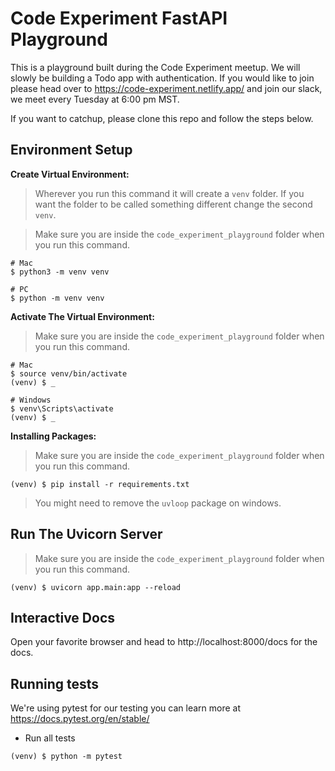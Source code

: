 # Code Experiment FastAPI Playground

This is a playground built during the Code Experiment meetup.  We will slowly be building a Todo app with authentication.  If you would like to join please head over to https://code-experiment.netlify.app/ and join our slack, we meet every Tuesday at 6:00 pm MST.

If you want to catchup, please clone this repo and follow the steps below.

## Environment Setup

**Create Virtual Environment:**
> Wherever you run this command it will create a `venv` folder.  If you want the folder to be called something different change the second `venv`.

> Make sure you are inside the `code_experiment_playground` folder when you run this command.
```
# Mac
$ python3 -m venv venv

# PC
$ python -m venv venv
```


**Activate The Virtual Environment:**
> Make sure you are inside the `code_experiment_playground` folder when you run this command.
```
# Mac
$ source venv/bin/activate
(venv) $ _

# Windows
$ venv\Scripts\activate
(venv) $ _
```


**Installing Packages:**
> Make sure you are inside the `code_experiment_playground` folder when you run this command.
```
(venv) $ pip install -r requirements.txt
```
> You might need to remove the `uvloop` package on windows.

## Run The Uvicorn Server
> Make sure you are inside the `code_experiment_playground` folder when you run this command.
```
(venv) $ uvicorn app.main:app --reload
```

## Interactive Docs
Open your favorite browser and head to http://localhost:8000/docs for the docs.

## Running tests
We're using pytest for our testing you can learn more at https://docs.pytest.org/en/stable/

- Run all tests
```
(venv) $ python -m pytest
```